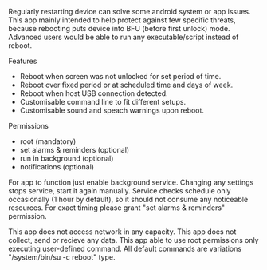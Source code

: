 Regularly restarting device can solve some android system or app issues.
This app mainly intended to help protect against few specific threats,
because rebooting puts device into BFU (before first unlock) mode.
Advanced users would be able to run any executable/script instead of reboot.

Features
* Reboot when screen was not unlocked for set period of time.
* Reboot over fixed period or at scheduled time and days of week.
* Reboot when host USB connection detected.
* Customisable command line to fit different setups.
* Customisable sound and speach warnings upon reboot.

Permissions
* root (mandatory)
* set alarms & reminders (optional)
* run in background (optional)
* notifications (optional)

For app to function just enable background service.
Changing any settings stops service, start it again manually.
Service checks schedule only occasionally (1 hour by default),
so it should not consume any noticeable resources.
For exact timing please grant "set alarms & reminders" permission.

This app does not access network in any capacity.
This app does not collect, send or recieve any data.
This app able to use root permissions only executing user-defined command.
All default commands are variations "/system/bin/su -c reboot" type.
